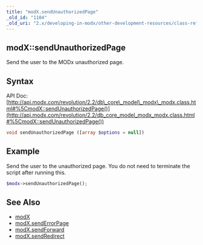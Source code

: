 ```yaml
---
title: "modX.sendUnauthorizedPage"
_old_id: "1104"
_old_uri: "2.x/developing-in-modx/other-development-resources/class-reference/modx/modx.sendunauthorizedpage"
---
```


## modX::sendUnauthorizedPage

 Send the user to the MODx unauthorized page.

## Syntax

 API Doc: [http://api.modx.com/revolution/2.2/db\_core\_model\_modx\_modx.class.html#%5CmodX::sendUnauthorizedPage()](http://api.modx.com/revolution/2.2/db_core_model_modx_modx.class.html#%5CmodX::sendUnauthorizedPage())

 ``` php 
void sendUnauthorizedPage ([array $options = null])
```

## Example

 Send the user to the unauthorized page. You do not need to terminate the script after running this.

 ``` php 
$modx->sendUnauthorizedPage();
```

## See Also

- [modX](developing-in-modx/other-development-resources/class-reference/modx "modX")
- [modX.sendErrorPage](extending-modx/core-model/modx/modx.senderrorpage "modX.sendErrorPage")
- [modX.sendForward](extending-modx/core-model/modx/modx.sendforward "modX.sendForward")
- [modX.sendRedirect](extending-modx/core-model/modx/modx.sendredirect "modX.sendRedirect")